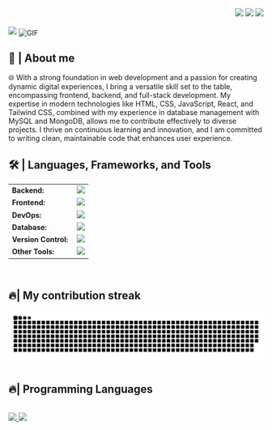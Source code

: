 <div align="right">
<a style="text-decoration: none" target="_blank"href="https://github.com/sahil-172002">
<img src="https://visitor-badge.laobi.icu/badge?page_id=sahil-172002.sahil-172002&left_color=gray&right_color=blue&left_text=Coders%20visitors">
</a>
<a style="text-decoration: none" target="_blank" href="https://x.com/Sahil_1718_" >
<img width="60"src="https://img.shields.io/twitter/follow/chipro?label=Follow&style=social">
</a>
<a style="text-decoration: none" target="_blank" href="https://www.linkedin.com/in/sahil-andhare-3248b5205/" >
<img width="70"src="https://img.shields.io/badge/-Connect-blue?style=flat&logo=Linkedin&logoColor=white">
</a>
</div>
<br>
<img src="https://readme-typing-svg.herokuapp.com/?font=Roboto&weight=900&size=40=true&vCenter=true&width=500&height=70&duration=4000&color=B3B3B3&lines=www.Sahilandhare.works;+I'm+Sahil+Andhare!;" />
<img align="center" height="150px" alt="GIF" src="https://media.giphy.com/media/CVtNe84hhYF9u/giphy.gif">



<h2>📖 | About me</h2> 
🌐 With a strong foundation in web development and a passion for creating dynamic digital experiences, I bring a versatile skill set to the table, encompassing frontend, backend, and full-stack development. My expertise in modern technologies like HTML, CSS, JavaScript, React, and Tailwind CSS, combined with my experience in database management with MySQL and MongoDB, allows me to contribute effectively to diverse projects. I thrive on continuous learning and innovation, and I am committed to writing clean, maintainable code that enhances user experience. 

<h2>🛠️ | Languages, Frameworks, and Tools </h2>
<table>
    <tr>
        <td style="font-weight: bold; padding-right: 10px; vertical-align: center; border: none;">Backend:</td>
        <td><img height="40" src="https://skillicons.dev/icons?i=nodejs,express"/></td>
    </tr>
    <tr>
        <td style="font-weight: bold; padding-right: 10px; vertical-align: center;">Frontend:</td>
        <td><img height="40" src="https://skillicons.dev/icons?i=react,nextjs,tailwind,bootstrap,html,css,js"/></td>
    </tr>
    <tr>
        <td style="font-weight: bold; padding-right: 10px; vertical-align: center; border: none;">DevOps:</td>
        <td><img height="40" src="https://skillicons.dev/icons?i=docker,jenkins,githubactions,gcp,aws,prometheus,terraform,azure,kubernetes"/></td>
    </tr>
    <tr>
        <td style="font-weight: bold; padding-right: 10px; vertical-align: center; border: none;">Database:</td>
        <td><img height="40" src="https://skillicons.dev/icons?i=mysql,postgresql,firebase,graphql,mongodb,redis,elasticsearch"/></td>
    </tr>
    <tr>
        <td style="font-weight: bold; padding-right: 10px; vertical-align: center; border: none;">Version Control:</td>
        <td><img height="40" src="https://skillicons.dev/icons?i=github,gitlab,bitbucket"/></td>
    </tr>
    <tr>
        <td style="font-weight: bold; padding-right: 10px; vertical-align: center; border: none;">Other Tools:</td>
        <td><img height="40" src="https://skillicons.dev/icons?i=rabbitmq,grafana"/></td>
    </tr>
</table>
<br>

<div>
<h2>🔥| My contribution streak</h2>
  <img alt="snake eating my contributions" src="https://raw.githubusercontent.com/sahil-172002/sahil-172002/output/github-contribution-grid-snake.svg" />
</div>



<h2>🔥| Programming Languages</h2>
<br>

<a href="https://github.com/sahil-172002">
<img height="180em" src="https://github-readme-stats-eight-theta.vercel.app/api?username=sahil-172002&show_icons=true&theme=algolia&include_all_commits=true&count_private=true"/>

<a href="https://github.com/DenverCoder1/github-readme-streak-stats">
   <img height="180em" src="https://github-readme-stats-eight-theta.vercel.app/api/top-langs/?username=sahil-172002&layout=compact&langs_count=8&theme=algolia&include_all_commits=true&count_private=true"/>
  </a>




 


